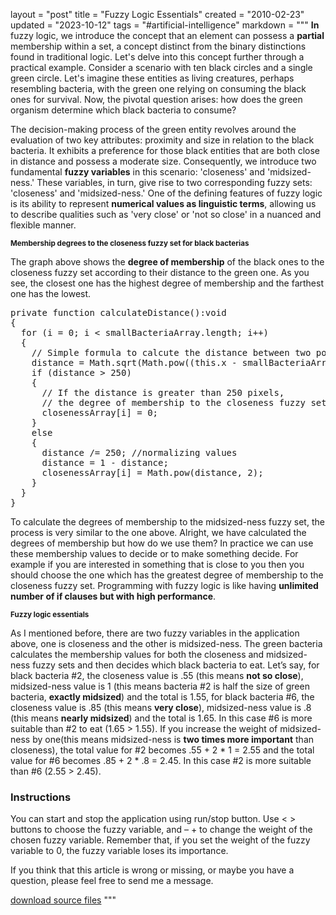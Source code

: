 layout = "post"
title = "Fuzzy Logic Essentials"
created = "2010-02-23"
updated = "2023-10-12"
tags = "#artificial-intelligence"
markdown = """
**In** fuzzy logic, we introduce the concept that an element can possess a **partial** membership within a set, a concept distinct from the binary distinctions found in traditional logic. Let's delve into this concept further through a practical example. Consider a scenario with ten black circles and a single green circle. Let's imagine these entities as living creatures, perhaps resembling bacteria, with the green one relying on consuming the black ones for survival. Now, the pivotal question arises: how does the green organism determine which black bacteria to consume?

The decision-making process of the green entity revolves around the evaluation of two key attributes: proximity and size in relation to the black bacteria. It exhibits a preference for those black entities that are both close in distance and possess a moderate size. Consequently, we introduce two fundamental **fuzzy variables** in this scenario: 'closeness' and 'midsized-ness.' These variables, in turn, give rise to two corresponding fuzzy sets: 'closeness' and 'midsized-ness.' One of the defining features of fuzzy logic is its ability to represent **numerical values as linguistic terms**, allowing us to describe qualities such as 'very close' or 'not so close' in a nuanced and flexible manner.

<sup>**Membership degrees to the closeness fuzzy set for black bacterias**</sup>
<div>
  <canvas id="fuzzySets"></canvas>
</div>
<script src="https://cdn.jsdelivr.net/npm/chart.js"></script>

<script>
  const ctx = document.getElementById('fuzzySets');

  new Chart(ctx, {
    type: 'line',
    data: {
    labels: [0, 25, 50, 75, 100, 125, 150, 175, 200, 225, 250],
    datasets: [{
        label: 'Degree of membership',
        data: [1, 0.80, 0.64, 0.48, 0.36, 0.25, 0.16, 0.09, 0.04, 0.01, 0],
        fill: false,
        borderColor: '#1c1c1c',
        tension: 0.1
    }]
    },
  });
</script>

<!-- ![fuzzy chart](/assets/2010/fuzzy_logic_essentials_chart.jpg)   -->
The graph above shows the **degree of membership** of the black ones to the closeness fuzzy set according to their distance to the green one. As you see, the closest one has the highest degree of membership and the farthest one has the lowest.

<pre class="prettyprint linenums">
private function calculateDistance():void
{
  for (i = 0; i < smallBacteriaArray.length; i++)
  {
    // Simple formula to calcute the distance between two points
    distance = Math.sqrt(Math.pow((this.x - smallBacteriaArray[i].x), 2) + Math.pow((this.y - smallBacteriaArray[i].y), 2));
    if (distance > 250)
    {
      // If the distance is greater than 250 pixels,
      // the degree of membership to the closeness fuzzy set is 0
      closenessArray[i] = 0;
    }
    else
    {
      distance /= 250; //normalizing values
      distance = 1 - distance;
      closenessArray[i] = Math.pow(distance, 2);
    }
  }
}
</pre>

To calculate the degrees of membership to the midsized-ness fuzzy set, the process is very similar to the one above. Alright, we have calculated the degrees of membership but how do we use them? In practice we can use these membership values to decide or to make something decide. For example if you are interested in something that is close to you then you should choose the one which has the greatest degree of membership to the closeness fuzzy set. Programming with fuzzy logic is like having **unlimited number of if clauses but with high performance**.

<sup>**Fuzzy logic essentials**</sup>
<canvas id="glcanvas"></canvas>
<!-- Minified and statically hosted version of https://github.com/not-fl3/miniquad/blob/master/native/sapp-wasm/js/gl.js -->
<script src="https://not-fl3.github.io/miniquad-samples/gl.js"></script>
<script>load('/assets/2010/fuzzy_logic_essentials.wasm');</script><!-- Your compiled wasm file -->


As I mentioned before, there are two fuzzy variables in the application above, one is closeness and the other is midsized-ness. The green bacteria calculates the membership values for both the closeness and midsized-ness fuzzy sets and then decides which black bacteria to eat. Let’s say, for black bacteria #2, the closeness value is .55 (this means **not so close**), midsized-ness value is 1 (this means bacteria #2 is half the size of green bacteria, **exactly midsized**) and the total is 1.55, for black bacteria #6, the closeness value is .85 (this means **very close**), midsized-ness value is .8 (this means **nearly midsized**) and the total is 1.65. In this case #6 is more suitable than #2 to eat (1.65 > 1.55). If you increase the weight of midsized-ness by one(this means midsized-ness is **two times more important** than closeness), the total value for #2 becomes .55 + 2 * 1 = 2.55 and the total value for #6 becomes .85 + 2 * .8 = 2.45. In this case #2 is more suitable than #6 (2.55 > 2.45).

### Instructions

You can start and stop the application using run/stop button. Use < > buttons to choose the fuzzy variable, and – + to change the weight of the chosen fuzzy variable. Remember that, if you set the weight of the fuzzy variable to 0, the fuzzy variable loses its importance.

If you think that this article is wrong or missing, or maybe you have a question, please feel free to send me a message.

[download source files](/assets/2010/fuzzy_logic_essentials_source.zip)
"""
